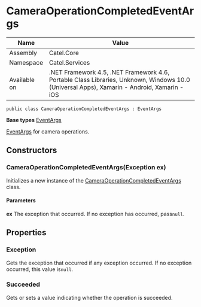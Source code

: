 

# CameraOperationCompletedEventArgs

Name|Value
---|---
Assembly|Catel.Core
Namespace|Catel.Services
Available on|.NET Framework 4.5, .NET Framework 4.6, Portable Class Libraries, Unknown, Windows 10.0 (Universal Apps), Xamarin - Android, Xamarin - iOS

```
public class CameraOperationCompletedEventArgs : EventArgs
```

**Base types**
[EventArgs]()


[EventArgs](#) for camera operations.



## Constructors

### CameraOperationCompletedEventArgs(Exception ex)

Initializes a new instance of the [CameraOperationCompletedEventArgs](#) class.

#### Parameters

**ex**
The exception that occurred. If no exception has occurred, pass`null`.



## Properties

### Exception

Gets the exception that occurred if any exception occurred. If no exception occurred, this value is`null`.



### Succeeded

Gets or sets a value indicating whether the operation is succeeded.



